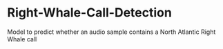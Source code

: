 # Right-Whale-Call-Detection
Model to predict whether an audio sample contains a North Atlantic Right Whale call
